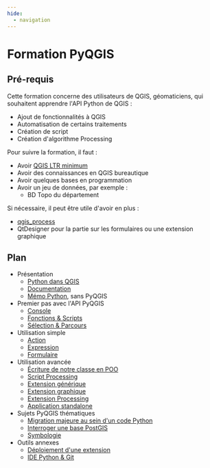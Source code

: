 ```yaml
---
hide:
  - navigation
---
```


# Formation PyQGIS

## Pré-requis

Cette formation concerne des utilisateurs de QGIS, géomaticiens, qui souhaitent apprendre l'API Python de QGIS :

* Ajout de fonctionnalités à QGIS
* Automatisation de certains traitements
* Création de script
* Création d'algorithme Processing

Pour suivre la formation, il faut :

* Avoir [QGIS LTR minimum](https://www.qgis.org/en/site/getinvolved/development/roadmap.html#release-schedule)
* Avoir des connaissances en QGIS bureautique
* Avoir quelques bases en programmation
* Avoir un jeu de données, par exemple :
    * BD Topo du département 

Si nécessaire, il peut être utile d'avoir en plus :

* [qgis_process](./standalone.md#qgis-process)
* QtDesigner pour la partie sur les formulaires ou une extension graphique

## Plan

* Présentation
    * [Python dans QGIS](python-qgis.md)
    * [Documentation](./documentation.md)
    * [Mémo Python](memo-python.md), sans PyQGIS
* Premier pas avec l'API PyQGIS
    * [Console](console.md)
    * [Fonctions & Scripts](fonctions-scripts.md)
    * [Sélection & Parcours](selection-parcours-entites.md)
* Utilisation simple
    * [Action](action.md)
    * [Expression](expression.md)
    * [Formulaire](formulaire.md)
    <!-- * [Manipuler la légende et une jointure](legende.md) -->
* Utilisation avancée
    * [Écriture de notre classe en POO](./ecriture-classe-poo.md)
    * [Script Processing](script-processing.md)
    * [Extension générique](extension-generique.md)
    * [Extension graphique](extension-graphique.md)
    * [Extension Processing](extension-processing.md)
    * [Application standalone](standalone.md)
* Sujets PyQGIS thématiques
    * [Migration majeure au sein d'un code Python](migration-majeure.md)
    * [Interroger une base PostGIS](postgis.md)
    * [Symbologie](symbologie.md)
* Outils annexes
    * [Déploiement d'une extension](extension-deploiement.md)
    * [IDE Python & Git](ide-git.md)

